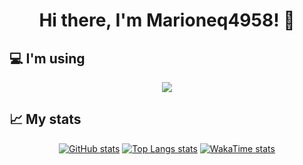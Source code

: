 <h1 align="center">Hi there, I'm Marioneq4958! 👋</h1>
  
<h2>💻 I'm using</h3>
  
<p align="center">
  <a href="https://skillicons.dev">
    <img src="https://skillicons.dev/icons?i=html,css,js,py,ts,nodejs,vue,tailwind,express,fastapi,figma,firebase,git,github,mongodb,netlify,postgres,vscode&perline=10" />
  </a>
</p>

<h2>📈 My stats</h3>
 
<span align="center">
  
  [![GitHub stats](https://github-readme-stats.vercel.app/api?username=Marioneq4958&theme=tokyonight)](https://github.com/Marioneq4958)
  [![Top Langs stats](https://github-readme-stats.vercel.app/api/top-langs/?username=Marioneq4958&layout=compact&theme=tokyonight&langs_count=8)](https://github.com/Marioneq4958)
  [![WakaTime stats](https://github-readme-stats.vercel.app/api/wakatime?username=marioneq4958&layout=compact&theme=tokyonight&langs_count=8)](https://github.com/anuraghazra/github-readme-stats)
  
</span>
